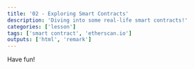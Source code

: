```yaml
---
title: '02 - Exploring Smart Contracts'
description: 'Diving into some real-life smart contracts!'
categories: ['lesson']
tags: ['smart contract', 'etherscan.io']
outputs: ['html', 'remark']
---
```


Have fun!
